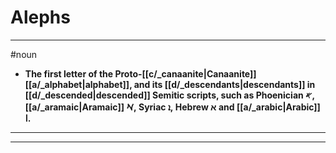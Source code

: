 # Alephs
---
#noun
- **The first letter of the Proto-[[c/_canaanite|Canaanite]] [[a/_alphabet|alphabet]], and its [[d/_descendants|descendants]] in [[d/_descended|descended]] Semitic scripts, such as Phoenician 𐤀, [[a/_aramaic|Aramaic]] 𐡀, Syriac ܐ, Hebrew א and [[a/_arabic|Arabic]] ا.**
---
---
